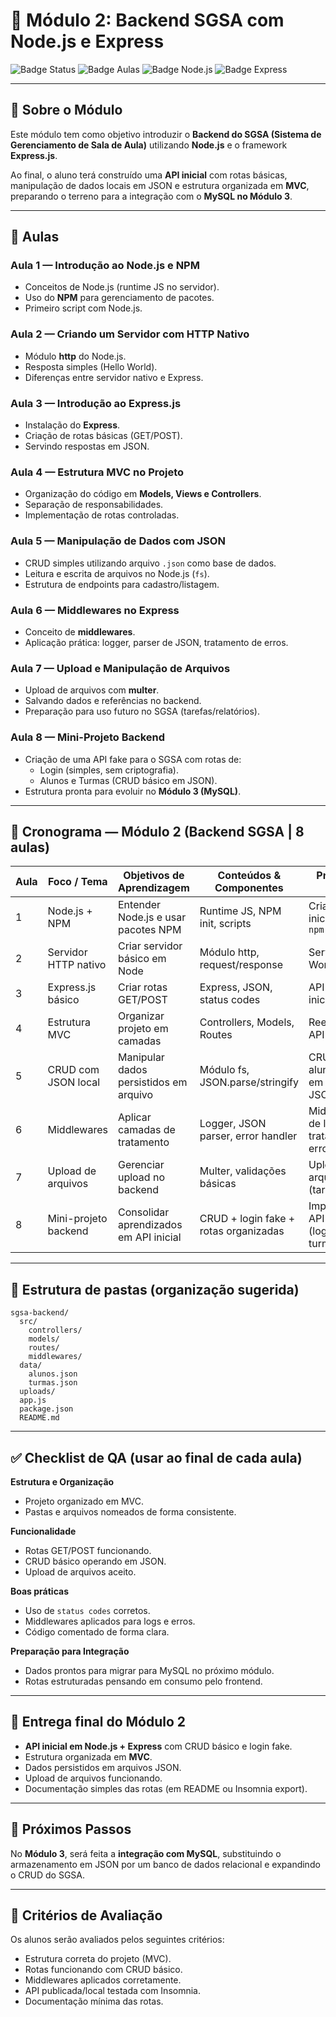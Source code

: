 # 📑 Módulo 2: **Backend SGSA com Node.js e Express**

![Badge Status](https://img.shields.io/badge/Status-Em%20Desenvolvimento-yellow)
![Badge Aulas](https://img.shields.io/badge/Aulas-8-blue)
![Badge Node.js](https://img.shields.io/badge/Node.js-20.x-brightgreen)
![Badge Express](https://img.shields.io/badge/Express.js-4.x-lightgrey)

---

## 📖 Sobre o Módulo

Este módulo tem como objetivo introduzir o **Backend do SGSA (Sistema de Gerenciamento de Sala de Aula)** utilizando **Node.js** e o framework **Express.js**.  

Ao final, o aluno terá construído uma **API inicial** com rotas básicas, manipulação de dados locais em JSON e estrutura organizada em **MVC**, preparando o terreno para a integração com o **MySQL no Módulo 3**.

---

## 🔹 Aulas

### Aula 1 — Introdução ao Node.js e NPM

- Conceitos de Node.js (runtime JS no servidor).  
- Uso do **NPM** para gerenciamento de pacotes.  
- Primeiro script com Node.js.  

### Aula 2 — Criando um Servidor com HTTP Nativo

- Módulo **http** do Node.js.  
- Resposta simples (Hello World).  
- Diferenças entre servidor nativo e Express.  

### Aula 3 — Introdução ao Express.js

- Instalação do **Express**.  
- Criação de rotas básicas (GET/POST).  
- Servindo respostas em JSON.  

### Aula 4 — Estrutura MVC no Projeto

- Organização do código em **Models, Views e Controllers**.  
- Separação de responsabilidades.  
- Implementação de rotas controladas.  

### Aula 5 — Manipulação de Dados com JSON

- CRUD simples utilizando arquivo `.json` como base de dados.  
- Leitura e escrita de arquivos no Node.js (`fs`).  
- Estrutura de endpoints para cadastro/listagem.  

### Aula 6 — Middlewares no Express

- Conceito de **middlewares**.  
- Aplicação prática: logger, parser de JSON, tratamento de erros.  

### Aula 7 — Upload e Manipulação de Arquivos

- Upload de arquivos com **multer**.  
- Salvando dados e referências no backend.  
- Preparação para uso futuro no SGSA (tarefas/relatórios).  

### Aula 8 — Mini-Projeto Backend

- Criação de uma API fake para o SGSA com rotas de:  
  - Login (simples, sem criptografia).  
  - Alunos e Turmas (CRUD básico em JSON).  
- Estrutura pronta para evoluir no **Módulo 3 (MySQL)**.  

---

## 📅 Cronograma — Módulo 2 (Backend SGSA | 8 aulas)

| Aula | Foco / Tema          | Objetivos de Aprendizagem              | Conteúdos & Componentes               | Prática em Sala                                 | Entregáveis               |
| ---- | -------------------- | -------------------------------------- | ------------------------------------- | ----------------------------------------------- | ------------------------- |
| 1    | Node.js + NPM        | Entender Node.js e usar pacotes NPM    | Runtime JS, NPM init, scripts         | Criar projeto inicial com `npm init`            | Estrutura Node.js básica  |
| 2    | Servidor HTTP nativo | Criar servidor básico em Node          | Módulo http, request/response         | Servidor Hello World                            | `server.js` simples       |
| 3    | Express.js básico    | Criar rotas GET/POST                   | Express, JSON, status codes           | API com rotas iniciais                          | `app.js` com rotas        |
| 4    | Estrutura MVC        | Organizar projeto em camadas           | Controllers, Models, Routes           | Reestruturar API para MVC                       | Estrutura MVC funcional   |
| 5    | CRUD com JSON local  | Manipular dados persistidos em arquivo | Módulo fs, JSON.parse/stringify       | CRUD de alunos/turmas em arquivo JSON           | `alunos.json`, rotas CRUD |
| 6    | Middlewares          | Aplicar camadas de tratamento          | Logger, JSON parser, error handler    | Middleware de log e tratamento de erro          | Middleware funcionando    |
| 7    | Upload de arquivos   | Gerenciar upload no backend            | Multer, validações básicas            | Upload de arquivos teste (tarefas)              | Rota de upload            |
| 8    | Mini-projeto backend | Consolidar aprendizados em API inicial | CRUD + login fake + rotas organizadas | Implementar API do SGSA (login, alunos, turmas) | API inicial SGSA          |

---

## 📂 Estrutura de pastas (organização sugerida)

```plaintext
sgsa-backend/
  src/
    controllers/
    models/
    routes/
    middlewares/
  data/
    alunos.json
    turmas.json
  uploads/
  app.js
  package.json
  README.md
```

------

## ✅ Checklist de QA (usar ao final de cada aula)

**Estrutura e Organização**

- Projeto organizado em MVC.
- Pastas e arquivos nomeados de forma consistente.

**Funcionalidade**

- Rotas GET/POST funcionando.
- CRUD básico operando em JSON.
- Upload de arquivos aceito.

**Boas práticas**

- Uso de `status codes` corretos.
- Middlewares aplicados para logs e erros.
- Código comentado de forma clara.

**Preparação para Integração**

- Dados prontos para migrar para MySQL no próximo módulo.
- Rotas estruturadas pensando em consumo pelo frontend.

------

## 📌 Entrega final do Módulo 2

- **API inicial em Node.js + Express** com CRUD básico e login fake.
- Estrutura organizada em **MVC**.
- Dados persistidos em arquivos JSON.
- Upload de arquivos funcionando.
- Documentação simples das rotas (em README ou Insomnia export).

------

## 🔗 Próximos Passos

No **Módulo 3**, será feita a **integração com MySQL**, substituindo o armazenamento em JSON por um banco de dados relacional e expandindo o CRUD do SGSA.

------

## 🎯 Critérios de Avaliação

Os alunos serão avaliados pelos seguintes critérios:

- Estrutura correta do projeto (MVC).
- Rotas funcionando com CRUD básico.
- Middlewares aplicados corretamente.
- API publicada/local testada com Insomnia.
- Documentação mínima das rotas.